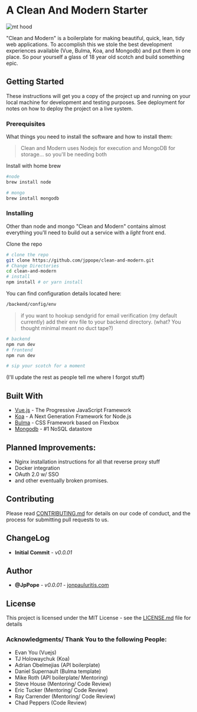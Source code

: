 # A Clean And Modern Starter

![mt hood](https://s3-us-west-2.amazonaws.com/jonpauluritis/+hood.jpg)

"Clean and Modern" is a boilerplate for making beautiful, quick, lean, tidy web applications. To accomplish this we stole the best development experiences available (Vue, Bulma, Koa, and Mongodb) and put them in one place. So pour yourself a glass of 18 year old scotch and build something epic. 

## Getting Started

These instructions will get you a copy of the project up and running on your local machine for development and testing purposes. See deployment for notes on how to deploy the project on a live system.

### Prerequisites

What things you need to install the software and how to install them:

> Clean and Modern uses Nodejs for execution and MongoDB for storage... so you'll be needing both

Install with home brew 

```bash
#node
brew install node

# mongo
brew install mongodb
```

### Installing

Other than node and mongo "Clean and Modern" contains almost everything you'll need to build out a service with a *light* front end.

Clone the repo

```bash
# clone the repo
git clone https://github.com/jppope/clean-and-modern.git
# Change Directories
cd clean-and-modern
# install
npm install # or yarn install
```

You can find configuration details located here:

``` bash
/backend/config/env
```

> if you want to hookup sendgrid for email verification (my default currently) add their env file to your backend directory. (what? You thought minimal meant no duct tape?)

```bash
# backend
npm run dev
# frontend
npm run dev

# sip your scotch for a moment
```

(I'll update the rest as people tell me where I forgot stuff)

## Built With

* [Vue.js](http://vuejs.org) - The Progressive JavaScript Framework
* [Koa](http://koajs.com/) - A Next Generation Framework for Node.js
* [Bulma](https://rometools.github.io/rome/) - CSS Framework based on Flexbox
* [Mongodb](https://mongodb.com) - #1 NoSQL datastore

## Planned Improvements:

* Nginx installation instructions for all that reverse proxy stuff
* Docker integration
* OAuth 2.0 w/ SSO
* and other eventually broken promises.

## Contributing

Please read [CONTRIBUTING.md]() for details on our code of conduct, and the process for submitting pull requests to us.

## ChangeLog

* **Initial Commit** - *v0.0.01*

## Author

* **@JpPope** - *v0.0.01* - [jonpauluritis.com](http://jonpauluritis.com)

## License

This project is licensed under the MIT License - see the [LICENSE.md](LICENSE.md) file for details


### Acknowledgments/ Thank You to the following People:
* Evan You (Vuejs)
* TJ Holowaychuk (Koa)
* Adrian Obelmejias (API boilerplate)
* Daniel Supernault (Bulma template)
* Mike Roth (API boilerplate/ Mentoring)
* Steve House (Mentoring/ Code Review)
* Eric Tucker (Mentoring/ Code Review)
* Ray Carrender (Mentoring/ Code Review)
* Chad Peppers (Code Review)
